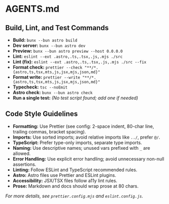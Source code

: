 # AGENTS.md

## Build, Lint, and Test Commands

- **Build:** `bunx --bun astro build`
- **Dev server:** `bunx --bun astro dev`
- **Preview:** `bunx --bun astro preview --host 0.0.0.0`
- **Lint:** `eslint --ext .astro,.ts,.tsx,.js,.mjs ./src`
- **Lint (fix):** `eslint --ext .astro,.ts,.tsx,.js,.mjs ./src --fix`
- **Format check:**
  `prettier --check "**/*.{astro,ts,tsx,mts,js,jsx,mjs,json,md}"`
- **Format write:**
  `prettier --write "**/*.{astro,ts,tsx,mts,js,jsx,mjs,json,md}"`
- **Typecheck:** `tsc --noEmit`
- **Astro check:** `bunx --bun astro check`
- **Run a single test:** _(No test script found; add one if needed)_

## Code Style Guidelines

- **Formatting:** Use Prettier (see config: 2-space indent, 80-char line,
  trailing commas, bracket spacing).
- **Imports:** Use sorted imports; avoid relative imports like `../`, prefer
  `@/`.
- **TypeScript:** Prefer type-only imports, separate type imports.
- **Naming:** Use descriptive names; unused vars prefixed with `_` are allowed.
- **Error Handling:** Use explicit error handling; avoid unnecessary non-null
  assertions.
- **Linting:** Follow ESLint and TypeScript recommended rules.
- **Astro:** Astro files use Prettier and ESLint plugins.
- **Accessibility:** JSX/TSX files follow a11y lint rules.
- **Prose:** Markdown and docs should wrap prose at 80 chars.

_For more details, see `prettier.config.mjs` and `eslint.config.js`._
